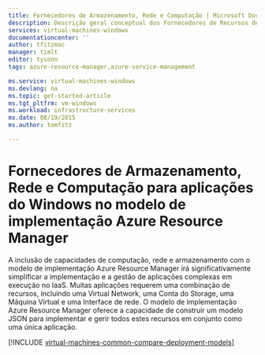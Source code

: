 ```yaml
---
title: Fornecedores de Armazenamento, Rede e Computação | Microsoft Docs
description: Descrição geral conceptual dos Fornecedores de Recursos de Armazenamento, Rede e Computação (CRP, NRP e SRP) para aplicações do Windows no modelo de implementação Azure Resource Manager
services: virtual-machines-windows
documentationcenter: ''
author: tfitzmac
manager: timlt
editor: tysonn
tags: azure-resource-manager,azure-service-management

ms.service: virtual-machines-windows
ms.devlang: na
ms.topic: get-started-article
ms.tgt_pltfrm: vm-windows
ms.workload: infrastructure-services
ms.date: 08/19/2015
ms.author: tomfitz

---
```

# Fornecedores de Armazenamento, Rede e Computação para aplicações do Windows no modelo de implementação Azure Resource Manager
A inclusão de capacidades de computação, rede e armazenamento com o modelo de implementação Azure Resource Manager irá significativamente simplificar a implementação e a gestão de aplicações complexas em execução no IaaS. Muitas aplicações requerem uma combinação de recursos, incluindo uma Virtual Network, uma Conta do Storage, uma Máquina Virtual e uma Interface de rede. O modelo de implementação Azure Resource Manager oferece a capacidade de construir um modelo JSON para implementar e gerir todos estes recursos em conjunto como uma única aplicação.

[!INCLUDE [virtual-machines-common-compare-deployment-models](../../includes/virtual-machines-common-compare-deployment-models.md)]

<!--HONumber=Sep16_HO3-->


